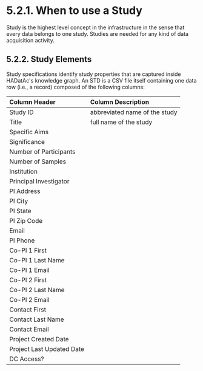 # 5.2.1. When to use a Study

Study is the highest level concept in the infrastructure in the sense that every data belongs to one study. Studies are needed for any kind of data acquisition activity.

## 5.2.2. Study Elements

Study specifications identify study properties that are captured inside HADatAc's knowledge graph. An STD is a CSV file itself containing one data row \(i.e., a record\) composed of the following columns:

| Column Header | Column Description |
| :--- | :--- |
| Study ID | abbreviated name of the study |
| Title | full name of the study |
| Specific Aims |  |
| Significance |  |
| Number of Participants |  |
| Number of Samples |  |
| Institution |  |
| Principal Investigator |  |
| PI Address |  |
| PI City |  |
| PI State |  |
| PI Zip Code |  |
| Email |  |
| PI Phone |  |
| Co-PI 1 First |  |
| Co-PI 1 Last Name |  |
| Co-PI 1 Email |  |
| Co-PI 2 First |  |
| Co-PI 2 Last Name |  |
| Co-PI 2 Email |  |
| Contact First |  |
| Contact Last Name |  |
| Contact Email |  |
| Project Created Date |  |
| Project Last Updated Date |  |
| DC Access? |  |

